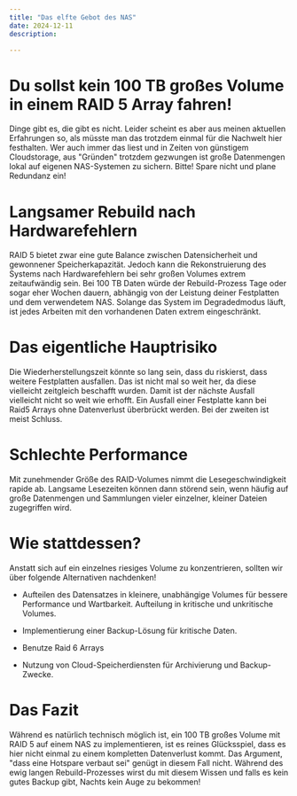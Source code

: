 ```yaml
---
title: "Das elfte Gebot des NAS"
date: 2024-12-11
description:  

---
```


# Du sollst kein 100 TB großes Volume in einem RAID 5 Array fahren!

Dinge gibt es, die gibt es nicht. Leider scheint es aber aus meinen aktuellen Erfahrungen so, als müsste man das trotzdem einmal für die Nachwelt hier festhalten. Wer auch immer das liest und in Zeiten von günstigem Cloudstorage, aus "Gründen" trotzdem gezwungen ist große Datenmengen lokal auf eigenen NAS-Systemen zu sichern. Bitte! Spare nicht und plane Redundanz ein!  


# Langsamer Rebuild nach Hardwarefehlern

RAID 5 bietet zwar eine gute Balance zwischen Datensicherheit und gewonnener Speicherkapazität. Jedoch kann die Rekonstruierung des Systems nach Hardwarefehlern bei sehr großen Volumes extrem zeitaufwändig sein. Bei 100 TB Daten würde der Rebuild-Prozess Tage oder sogar eher Wochen dauern, abhängig von der Leistung deiner Festplatten und dem verwendetem NAS. Solange das System im Degradedmodus läuft, ist jedes Arbeiten mit den vorhandenen Daten extrem eingeschränkt.  


# Das eigentliche Hauptrisiko 

Die Wiederherstellungszeit könnte so lang sein, dass du riskierst, dass weitere Festplatten ausfallen. Das ist nicht mal so weit her, da diese vielleicht zeitgleich beschafft wurden. Damit ist der nächste Ausfall vielleicht nicht so weit wie erhofft. Ein Ausfall einer Festplatte kann bei Raid5 Arrays ohne Datenverlust überbrückt werden. Bei der zweiten ist meist Schluss.  


# Schlechte Performance 

Mit zunehmender Größe des RAID-Volumes nimmt die Lesegeschwindigkeit rapide ab. 
Langsame Lesezeiten können dann störend sein, wenn häufig auf große Datenmengen und Sammlungen vieler einzelner, kleiner Dateien zugegriffen wird.



# Wie stattdessen? 

Anstatt sich auf ein einzelnes riesiges Volume zu konzentrieren, sollten wir über folgende Alternativen nachdenken!

* Aufteilen des Datensatzes in kleinere, unabhängige Volumes für bessere Performance und Wartbarkeit. Aufteilung in kritische und unkritische Volumes. 

* Implementierung einer Backup-Lösung für kritische Daten.

* Benutze Raid 6 Arrays 

* Nutzung von Cloud-Speicherdiensten für Archivierung und Backup-Zwecke.


# Das Fazit

Während es natürlich technisch möglich ist, ein 100 TB großes Volume mit RAID 5 auf einem NAS zu implementieren, ist es reines Glücksspiel, dass es hier nicht einmal zu einem kompletten Datenverlust kommt. Das Argument, "dass eine Hotspare verbaut sei" genügt in diesem Fall nicht. Während des ewig langen Rebuild-Prozesses wirst du mit diesem Wissen und falls es kein gutes Backup gibt, Nachts kein Auge zu bekommen!  
